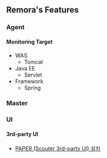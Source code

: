 ## Remora's Features
### Agent
#### Monitoring Target
- WAS
	- Tomcat
- Java EE
	- Servlet
- Framework
	- Spring


### Master


### UI
#### 3rd-party UI
- [PAPER (Scouter 3rd-party UI) 설치](https://gunsdevlog.blogspot.com/2018/04/scouter-web-ui-paper.html)
